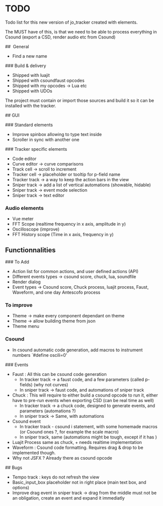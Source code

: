 # TODO 

Todo list for this new version of jo_tracker created with elements.

The MUST have of this, is that we need to be able to process everything in Csound (export a CSD, render audio etc from Csound)

##  General

* Find a new name

### Build & delivery

* Shipped with luajit
* Shipped with csoundfaust opcodes
* Shipped with my opcodes -> Lua etc
* Shipped with UDOs

The project must contain or import those sources and build it so it can be installed with the tracker.

## GUI

### Standard elements

* Improve spinbox allowing to type text inside
* Scroller in sync with another one 

### Tracker specific elements

* Code editor
* Curve editor -> curve comparisons
* Track cell -> scroll to increment
* Tracker cell -> placeholder or tooltip for p-field name
* Tracker track -> a way to keep the action bars in the view
* Sniper track -> add a list of vertical automations (showable, hidable)
* Sniper track -> event mode selection
* Sniper track -> text editor


### Audio elements

* Vue meter
* FFT Scope (realtime frequency in x axis, amplitude in y)
* Oscilloscope (improve)
* FFT History scope (Time in x axis, frequency in y)

## Functionnalities 

### To Add 

* Action list for common actions, and user defined actions (API)
* Different events types -> csound score, chuck, lua, soundfile
* Render dialog
* Event types -> Csound score, Chuck process, luajit process, Faust, Waveform, and one day Antescofo process

### To improve 

* Theme -> make every component dependant on theme
* Theme -> allow building theme from json
* Theme menu

### Csound

* In csound automatic code generation, add macros to instrument numbers `#define oscili=0'


### Events 

* Faust : All this can be csound code generation
    - In tracker track -> a faust code, and a few parameters (called p-fields) (why not curves)
    - In sniper track -> faust code, and automations of sniper track
* Chuck : This will require to either build a csound opcode to run it, either have to pre-run events when exporting CSD (can be real time as well)
    - In tracker track -> a chuck code, designed to generate events, and parameters (automations ?)
    - In sniper track -> Same, with automations
* Csound event 
    - In tracker track - csound i statement, with some homemade macros (or Csound ones ?, for example the scale macro)
    - In sniper track, same (automations might be tough, except if it has )
* Luajit Process same as chuck, + needs realtime implementation
* Waveform : Csound code formatting. Requires drag & drop to be implemented though. 
* Why not JSFX ? Already there as csound opcode

## Bugs

* Tempo track : keys do not refresh the view
* Basic_input_box placeholder not in right place (main text box, and options)
* Improve drag event in sniper track -> drag from the middle must not be an obligation, create an event and expand it immediatly